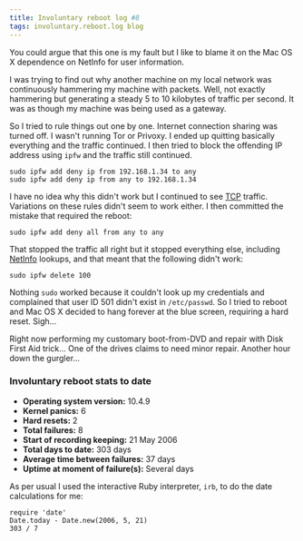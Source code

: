 ```yaml
---
title: Involuntary reboot log #8
tags: involuntary.reboot.log blog
---
```


You could argue that this one is my fault but I like to blame it on the Mac OS X dependence on NetInfo for user information.

I was trying to find out why another machine on my local network was continuously hammering my machine with packets. Well, not exactly hammering but generating a steady 5 to 10 kilobytes of traffic per second. It was as though my machine was being used as a gateway.

So I tried to rule things out one by one. Internet connection sharing was turned off. I wasn't running Tor or Privoxy. I ended up quitting basically everything and the traffic continued. I then tried to block the offending IP address using `ipfw` and the traffic still continued.

    sudo ipfw add deny ip from 192.168.1.34 to any
    sudo ipfw add deny ip from any to 192.168.1.34

I have no idea why this didn't work but I continued to see [TCP](http://wincent.dev/wiki/TCP) traffic. Variations on these rules didn't seem to work either. I then committed the mistake that required the reboot:

    sudo ipfw add deny all from any to any

That stopped the traffic all right but it stopped everything else, including [NetInfo](http://wincent.dev/wiki/NetInfo) lookups, and that meant that the following didn't work:

    sudo ipfw delete 100

Nothing `sudo` worked because it couldn't look up my credentials and complained that user ID 501 didn't exist in `/etc/passwd`. So I tried to reboot and Mac OS X decided to hang forever at the blue screen, requiring a hard reset. Sigh...

Right now performing my customary boot-from-DVD and repair with Disk First Aid trick... One of the drives claims to need minor repair. Another hour down the gurgler...

### Involuntary reboot stats to date

-   **Operating system version:** 10.4.9
-   **Kernel panics:** 6
-   **Hard resets:** 2
-   **Total failures:** 8
-   **Start of recording keeping:** 21 May 2006
-   **Total days to date:** 303 days
-   **Average time between failures:** 37 days
-   **Uptime at moment of failure(s):** Several days

As per usual I used the interactive Ruby interpreter, `irb`, to do the date calculations for me:

    require 'date'
    Date.today - Date.new(2006, 5, 21)
    303 / 7
